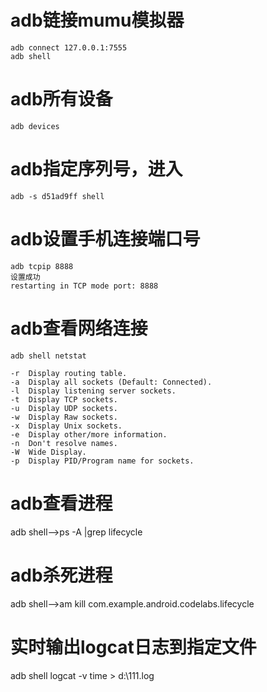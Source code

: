 # adb链接mumu模拟器
    adb connect 127.0.0.1:7555
    adb shell
# adb所有设备
    adb devices
# adb指定序列号，进入
	adb -s d51ad9ff shell
# adb设置手机连接端口号
	adb tcpip 8888
	设置成功
	restarting in TCP mode port: 8888

# adb查看网络连接
	adb shell netstat

    -r  Display routing table.
    -a  Display all sockets (Default: Connected).
    -l  Display listening server sockets.
    -t  Display TCP sockets.
    -u  Display UDP sockets.
    -w  Display Raw sockets.
    -x  Display Unix sockets.
    -e  Display other/more information.
    -n  Don't resolve names.
    -W  Wide Display.
    -p  Display PID/Program name for sockets.
    
# adb查看进程
adb shell-->ps -A |grep lifecycle
# adb杀死进程
adb shell-->am kill com.example.android.codelabs.lifecycle

# 实时输出logcat日志到指定文件
adb shell logcat -v time > d:\111.log
